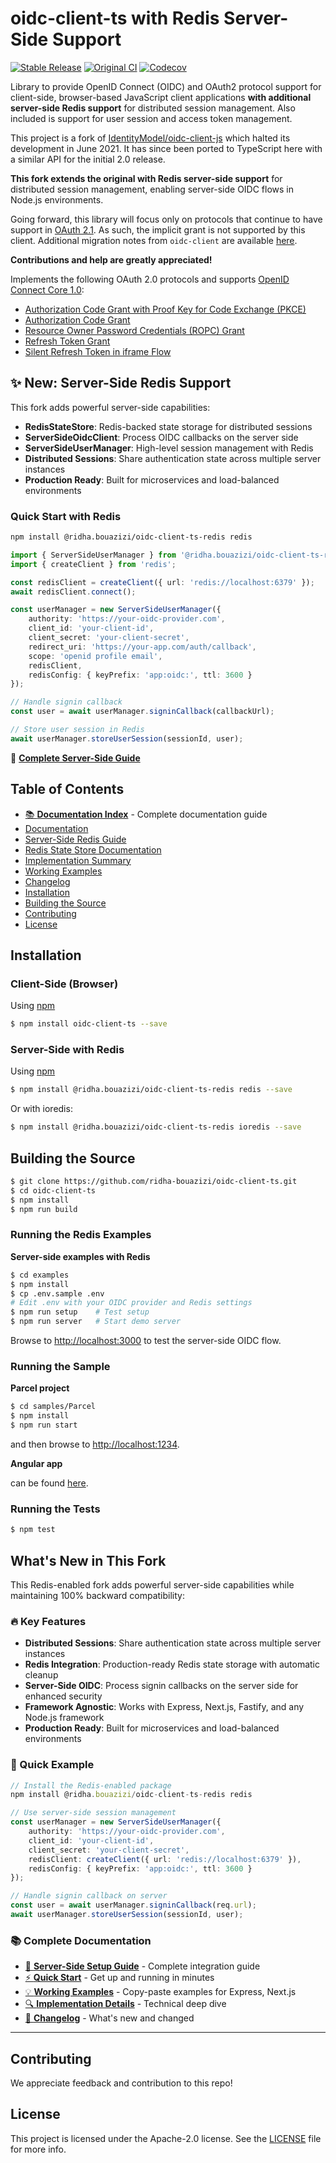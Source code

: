 # oidc-client-ts with Redis Server-Side Support

[![Stable Release](https://img.shields.io/npm/v/@ridha.bouazizi/oidc-client-ts-redis.svg)](https://npm.im/@ridha.bouazizi/oidc-client-ts-redis)
[![Original CI](https://github.com/authts/oidc-client-ts/actions/workflows/ci.yml/badge.svg)](https://github.com/authts/oidc-client-ts/actions/workflows/ci.yml)
[![Codecov](https://img.shields.io/codecov/c/github/authts/oidc-client-ts)](https://app.codecov.io/gh/authts/oidc-client-ts)

Library to provide OpenID Connect (OIDC) and OAuth2 protocol support for
client-side, browser-based JavaScript client applications **with additional 
server-side Redis support** for distributed session management. Also included is
support for user session and access token management.

This project is a fork of
[IdentityModel/oidc-client-js](https://github.com/IdentityModel/oidc-client-js)
which halted its development in June 2021. It has since been ported to
TypeScript here with a similar API for the initial 2.0 release. 

**This fork extends the original with Redis server-side support** for distributed
session management, enabling server-side OIDC flows in Node.js environments.

Going forward, this library will focus only on protocols that continue to have support in
[OAuth 2.1](https://oauth.net/2.1/). As such, the implicit grant is not
supported by this client. Additional migration notes from `oidc-client` are
available [here](docs/migration.md).

**Contributions and help are greatly appreciated!**

Implements the following OAuth 2.0 protocols and supports
[OpenID Connect Core 1.0](https://openid.net/specs/openid-connect-core-1_0.html):

- [Authorization Code Grant with Proof Key for Code Exchange (PKCE)](docs/protocols/authorization-code-grant-with-pkce.md)
- [Authorization Code Grant](docs/protocols/authorization-code-grant.md)
- [Resource Owner Password Credentials (ROPC) Grant](docs/protocols/resource-owner-password-credentials-grant.md)
- [Refresh Token Grant](docs/protocols/refresh-token-grant.md)
- [Silent Refresh Token in iframe Flow](docs/protocols/silent-refresh-token-in-iframe-flow.md)

## ✨ New: Server-Side Redis Support

This fork adds powerful server-side capabilities:

- **RedisStateStore**: Redis-backed state storage for distributed sessions
- **ServerSideOidcClient**: Process OIDC callbacks on the server side
- **ServerSideUserManager**: High-level session management with Redis
- **Distributed Sessions**: Share authentication state across multiple server instances
- **Production Ready**: Built for microservices and load-balanced environments

### Quick Start with Redis

```bash
npm install @ridha.bouazizi/oidc-client-ts-redis redis
```

```typescript
import { ServerSideUserManager } from '@ridha.bouazizi/oidc-client-ts-redis';
import { createClient } from 'redis';

const redisClient = createClient({ url: 'redis://localhost:6379' });
await redisClient.connect();

const userManager = new ServerSideUserManager({
    authority: 'https://your-oidc-provider.com',
    client_id: 'your-client-id', 
    client_secret: 'your-client-secret',
    redirect_uri: 'https://your-app.com/auth/callback',
    scope: 'openid profile email',
    redisClient,
    redisConfig: { keyPrefix: 'app:oidc:', ttl: 3600 }
});

// Handle signin callback
const user = await userManager.signinCallback(callbackUrl);

// Store user session in Redis
await userManager.storeUserSession(sessionId, user);
```

📖 **[Complete Server-Side Guide](SERVER_SIDE_REDIS.md)**

## Table of Contents

- [📚 **Documentation Index**](DOCUMENTATION_INDEX.md) - Complete documentation guide
- [Documentation](https://authts.github.io/oidc-client-ts/)
- [Server-Side Redis Guide](SERVER_SIDE_REDIS.md)
- [Redis State Store Documentation](REDIS_README.md)
- [Implementation Summary](IMPLEMENTATION_SUMMARY.md)
- [Working Examples](examples/README.md)
- [Changelog](CHANGELOG.md)
- [Installation](#installation)
- [Building the Source](#building-the-source)
- [Contributing](#contributing)
- [License](#license)

## Installation

### Client-Side (Browser)

Using [npm](https://npmjs.org/)

```sh
$ npm install oidc-client-ts --save
```

### Server-Side with Redis

Using [npm](https://npmjs.org/)

```sh
$ npm install @ridha.bouazizi/oidc-client-ts-redis redis --save
```

Or with ioredis:

```sh
$ npm install @ridha.bouazizi/oidc-client-ts-redis ioredis --save
```

## Building the Source

```sh
$ git clone https://github.com/ridha-bouazizi/oidc-client-ts.git
$ cd oidc-client-ts
$ npm install
$ npm run build
```

### Running the Redis Examples

**Server-side examples with Redis**

```sh
$ cd examples
$ npm install
$ cp .env.sample .env
# Edit .env with your OIDC provider and Redis settings
$ npm run setup    # Test setup
$ npm run server   # Start demo server
```

Browse to [http://localhost:3000](http://localhost:3000) to test the server-side OIDC flow.

### Running the Sample

**Parcel project**

```sh
$ cd samples/Parcel
$ npm install
$ npm run start
```

and then browse to [http://localhost:1234](http://localhost:1234).

**Angular app**

can be found [here](https://github.com/authts/sample-angular-oidc-client-ts).

### Running the Tests

```sh
$ npm test
```

## What's New in This Fork

This Redis-enabled fork adds powerful server-side capabilities while maintaining 100% backward compatibility:

### 🔥 Key Features
- **Distributed Sessions**: Share authentication state across multiple server instances
- **Redis Integration**: Production-ready Redis state storage with automatic cleanup
- **Server-Side OIDC**: Process signin callbacks on the server side for enhanced security
- **Framework Agnostic**: Works with Express, Next.js, Fastify, and any Node.js framework
- **Production Ready**: Built for microservices and load-balanced environments

### 🚀 Quick Example
```typescript
// Install the Redis-enabled package
npm install @ridha.bouazizi/oidc-client-ts-redis redis

// Use server-side session management
const userManager = new ServerSideUserManager({
    authority: 'https://your-oidc-provider.com',
    client_id: 'your-client-id',
    client_secret: 'your-client-secret', 
    redisClient: createClient({ url: 'redis://localhost:6379' }),
    redisConfig: { keyPrefix: 'app:oidc:', ttl: 3600 }
});

// Handle signin callback on server
const user = await userManager.signinCallback(req.url);
await userManager.storeUserSession(sessionId, user);
```

### 📚 Complete Documentation
- [🔧 **Server-Side Setup Guide**](SERVER_SIDE_REDIS.md) - Complete integration guide
- [⚡ **Quick Start**](REDIS_README.md) - Get up and running in minutes  
- [💡 **Working Examples**](examples/README.md) - Copy-paste examples for Express, Next.js
- [🔍 **Implementation Details**](IMPLEMENTATION_SUMMARY.md) - Technical deep dive
- [📝 **Changelog**](CHANGELOG.md) - What's new and changed

---

## Contributing

We appreciate feedback and contribution to this repo!

## License

This project is licensed under the Apache-2.0 license. See the
[LICENSE](https://github.com/authts/oidc-client-ts/blob/main/LICENSE) file for
more info.

